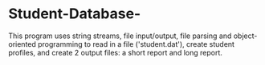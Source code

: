 # Student-Database-
This program uses string streams, file input/output, file parsing and object-oriented programming to read in a file ('student.dat'), create student profiles, and create 2 output files: a short report and long report.
